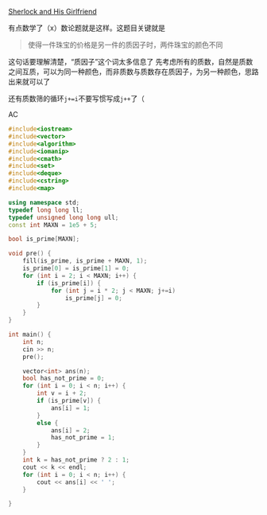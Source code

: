 [Sherlock and His Girlfriend](https://ac.nowcoder.com/acm/problem/50556)

有点数学了（x）数论题就是这样。这题目关键就是
>使得一件珠宝的价格是另一件的质因子时，两件珠宝的颜色不同

这句话要理解清楚，“质因子”这个词太多信息了
先考虑所有的质数，自然是质数之间互质，可以为同一种颜色，而非质数与质数存在质因子，为另一种颜色，思路出来就可以了

还有质数筛的循环`j+=i`不要写惯写成`j++`了（

AC
```c++
#include<iostream>
#include<vector>
#include<algorithm>
#include<iomanip>
#include<cmath>
#include<set>
#include<deque>
#include<cstring>
#include<map>

using namespace std;
typedef long long ll;
typedef unsigned long long ull;
const int MAXN = 1e5 + 5;

bool is_prime[MAXN];

void pre() {
    fill(is_prime, is_prime + MAXN, 1);
    is_prime[0] = is_prime[1] = 0;
    for (int i = 2; i < MAXN; i++) {
        if (is_prime[i]) {
            for (int j = i * 2; j < MAXN; j+=i)
                is_prime[j] = 0;
        }
    }
}

int main() {
    int n;
    cin >> n;
    pre();

    vector<int> ans(n);
    bool has_not_prime = 0;
    for (int i = 0; i < n; i++) {
        int v = i + 2;
        if (is_prime[v]) {
            ans[i] = 1;
        }
        else {
            ans[i] = 2;
            has_not_prime = 1;
        }
    }
    int k = has_not_prime ? 2 : 1;
    cout << k << endl;
    for (int i = 0; i < n; i++) {
        cout << ans[i] << ' ';
    }

}
```
